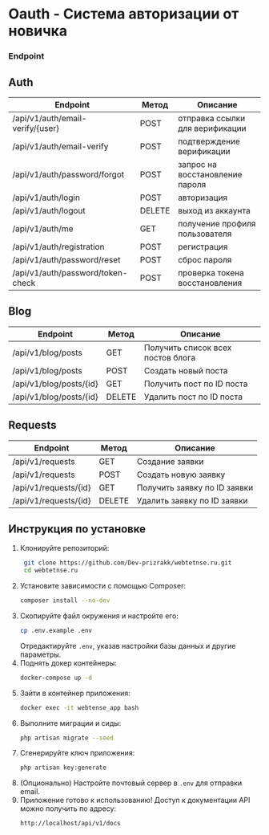 # Oauth - Система авторизации от новичка

### Endpoint
## Auth
| Endpoint | Метод | Описание |
|----------|--------|------------------------|
| /api/v1/auth/email-verify/{user} | POST | отправка ссылки для верификации |
| /api/v1/auth/email-verify | POST | подтверждение верификации |
| /api/v1/auth/password/forgot | POST | запрос на восстановление пароля |
| /api/v1/auth/login | POST | авторизация |
| /api/v1/auth/logout | DELETE | выход из аккаунта |
| /api/v1/auth/me | GET | получение профиля пользователя |
| /api/v1/auth/registration | POST | регистрация |
| /api/v1/auth/password/reset | POST | сброс пароля |
| /api/v1/auth/password/token-check | POST | проверка токена восстановления |

## Blog
| Endpoint | Метод | Описание |
|----------|-------|----------|
| /api/v1/blog/posts | GET | Получить список всех постов блога |
| /api/v1/blog/posts | POST | Создать новый поста |
| /api/v1/blog/posts/{id} | GET | Получить пост по ID поста |
| /api/v1/blog/posts/{id} | DELETE | Удалить пост по ID поста |
## Requests
| Endpoint | Метод | Описание |
|----------|-------|----------|
| /api/v1/requests | GET | Создание заявки |
| /api/v1/requests | POST | Создать новую заявку |
| /api/v1/requests/{id} | GET | Получить заявку по ID заявки |
| /api/v1/requests/{id} | DELETE | Удалить заявку по ID заявки |

## Инструкция по установке

1. Клонируйте репозиторий:
   ```bash
    git clone https://github.com/Dev-prizrakk/webtetnse.ru.git
    cd webtetnse.ru
    ```
2. Установите зависимости с помощью Composer:
   ```bash
   composer install --no-dev
   ```
3. Скопируйте файл окружения и настройте его:
   ```bash
   cp .env.example .env
   ```
   Отредактируйте `.env`, указав настройки базы данных и другие параметры.
4. Поднять докер контейнеры:
   ```bash
   docker-compose up -d
   ```
5. Зайти в контейнер приложения:
   ```bash
   docker exec -it webtense_app bash
   ```
6. Выполните миграции и сиды:
   ```bash
   php artisan migrate --seed
   ```
7. Сгенерируйте ключ приложения:
   ```bash
   php artisan key:generate
   ```
8. (Опционально) Настройте почтовый сервер в `.env` для отправки email.
9. Приложение готово к использованию! Доступ к документации API можно получить по адресу:
   ```
   http://localhost/api/v1/docs
   ```
   
